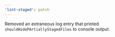 ```yaml
---
'lint-staged': patch
---
```


Removed an extraneous log entry that printed `shouldHidePArtiallyStagedFiles` to console output.
